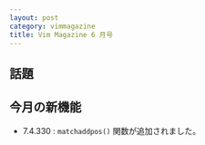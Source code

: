 ```yaml
---
layout: post
category: vimmagazine
title: Vim Magazine 6 月号
---
```


## 話題

## 今月の新機能

- 7.4.330 : `matchaddpos()` 関数が追加されました。

